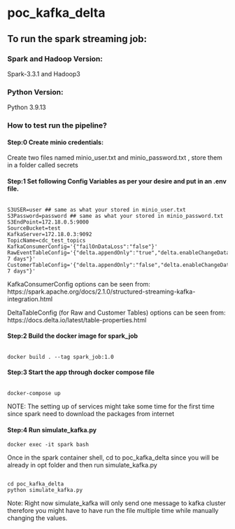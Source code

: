# poc_kafka_delta

## To run the spark streaming job:

### Spark and Hadoop Version:
<p> Spark-3.3.1 and Hadoop3 </p>

### Python Version:
Python 3.9.13


### How to test run the pipeline?

#### Step:0 Create minio credentials:

<p> Create two files named minio_user.txt and minio_password.txt , store them in a folder called secrets </p>


#### Step:1 Set following Config Variables as per your desire and put in an .env file.

```console

S3USER=user ## same as what your stored in minio_user.txt
S3Password=password ## same as what your stored in minio_password.txt
S3EndPoint=172.18.0.5:9000
SourceBucket=test
KafkaServer=172.18.0.3:9092
TopicName=cdc_test_topics
KafkaConsumerConfig='{"failOnDataLoss":"false"}'
RawEventTableConfig='{"delta.appendOnly":"true","delta.enableChangeDataFeed":"true","delta.deletedFileRetentionDuration":"interval 7 days"}'
CustomerTableConfig='{"delta.appendOnly":"false","delta.enableChangeDataFeed":"true","delta.deletedFileRetentionDuration":"interval 7 days"}'

```
<p> KafkaConsumerConfig options can be seen from: https://spark.apache.org/docs/2.1.0/structured-streaming-kafka-integration.html </p>
<p> DeltaTableConfig (for Raw and Customer Tables) options can be seen from: https://docs.delta.io/latest/table-properties.html </p>

#### Step:2 Build the docker image for spark_job

```console

docker build . --tag spark_job:1.0

```

#### Step:3 Start the app through docker compose file

```console

docker-compose up

```
<p> NOTE: The setting up of services might take some time for the first time since spark need to download the packages from internet </p>

#### Step:4 Run simulate_kafka.py

```console
docker exec -it spark bash
```
<p> Once in the spark container shell, cd to poc_kafka_delta since you will be already in opt folder and then run simulate_kafka.py

```console

cd poc_kafka_delta
python simulate_kafka.py

```

<p> Note: Right now simulate_kafka will only send one message to kafka cluster therefore you might have to have run the file multiple time while
manually changing the values.